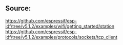 ## Source:
https://github.com/espressif/esp-idf/tree/v5.1.2/examples/wifi/getting_started/station
https://github.com/espressif/esp-idf/tree/v5.1.2/examples/protocols/sockets/tcp_client